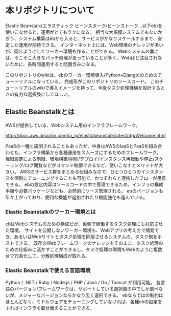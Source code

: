 # 本リポジトリについて
Elastic Beanstalk(エラスティック ビーンスターク/ビーンストーク…以下eb)を使いこなせると、運用がとてもラクになる。
相当な大規模システムでもないかぎり、システム構築はebから入ると、サービスがかなりスケールするまで、安定した運用が期待できる。
インターネット上には、Web環境のナレッジが多いが、同じようにしてワーカー環境も作ることができる。
Webシステムの裏には、そこそこ大きなバッチ処理が走っていることが多く、Webほど注目されないために、長時間運用すると問題含みになる。

このリポジトリのwikiは、ebのワーカー環境導入(Python+Django)のためのチュートリアルになっている。
完成形がこのリポジトリのソースコード。
このチュートリアルのwikiで導入イメージを持って、今後タスク処理機構を設計するときの有力な選択肢にしてほしい。

## Elastic Beanstalkとは
AWSが提供している、Webシステム用のインフラフレームワーク。

http://docs.aws.amazon.com/ja_jp/elasticbeanstalk/latest/dg/Welcome.html

PaaSの一種と説明されることもあったが、中身はAWSのIaaSとPaaSを組み合わせた、インフラ構築から各種運用をスムーズにするためのフレームワーク。
権限設定による制限、環境構築/削除/デプロイ/インスタンス再起動や停止/スケーリング/ログ閲覧などがコマンド制御できるなど、使いこなすとメリットが大きい。
AWSのサービス群をまとめる仕組みなので、ひとつひとつのインスタンスを個別にチューニングすることも可能で、かつそれらと連携したフローが用意できる。
ebの設定内容はソースコードの中で管理できるため、インフラの構成手順や必要パッケージなども、必然的にソース管理される。
ebのバージョンも年々上がっており、便利な機能が追加されたり機能強化も進んでいる。

### Elastic Beanstalkのワーカー環境とは
ebはWebシステムのための構成だが、裏側で稼働するタスク処理にも対応させた環境。
サイトを公開しないワーカー環境も、Webアプリの考え方で開発でき、あるいはWebサイトとタスク処理を同居させるシステムの、タスク側をホストできる。
既存のWebフレームワークのナレッジをそのまま、タスク処理のための仕組みに活かすことができるし、タスク処理の環境もWebのように複数台で冗長化して、分散処理構成が取れる。

### Elastic Beanstalkで使える言語環境
Python / .NET / Ruby / Node.js / PHP / Java / Go / Tomcat が利用可能。
各言語のバージョン/フレームワークは、サポートしている選択肢の中でしか選べないが、メジャーなバージョンならかなり広く選択できる。
ebならではの制約はほとんどなく、ミドルウェアをチューニングしていなければ、各種ebの設定をすればインフラを載せ替えることができる。

